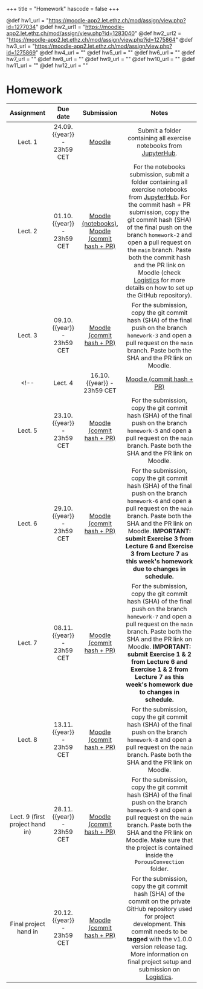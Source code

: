 +++
title = "Homework"
hascode = false
+++

@def hw1_url  = "https://moodle-app2.let.ethz.ch/mod/assign/view.php?id=1277034"
@def hw2_url1 = "https://moodle-app2.let.ethz.ch/mod/assign/view.php?id=1283040"
@def hw2_url2 = "https://moodle-app2.let.ethz.ch/mod/assign/view.php?id=1275864"
@def hw3_url  = "https://moodle-app2.let.ethz.ch/mod/assign/view.php?id=1275869"
@def hw4_url  = ""
@def hw5_url  = ""
@def hw6_url  = ""
@def hw7_url  = ""
@def hw8_url  = ""
@def hw9_url  = ""
@def hw10_url = ""
@def hw11_url = ""
@def hw12_url = ""

# Homework

|  Assignment  |  Due date              |  Submission                                                             |  Notes  |
| :----------: | :--------------------: | :---------------------------------------------------------------------: | :-----: |
| Lect. 1      | 24.09.{{year}} - 23h59 CET | [Moodle]({{hw1_url}}) | Submit a folder containing all exercise notebooks from [JupyterHub]({{jupyterhub_url}}). |
| Lect. 2      | 01.10.{{year}} - 23h59 CET | [Moodle (notebooks)]({{hw2_url1}}), [Moodle (commit hash + PR)]({{hw2_url2}}) | For the notebooks submission, submit a folder containing all exercise notebooks from [JupyterHub]({{jupyterhub_url}}). For the commit hash + PR submission, copy the git commit hash (SHA) of the final push on the branch `homework-2` and open a pull request on the `main` branch. Paste both the commit hash and the PR link on Moodle (check [Logistics](/logistics/#submission) for more details on how to set up the GitHub repository).|
| Lect. 3      | 09.10.{{year}} - 23h59 CET | [Moodle (commit hash + PR)]({{hw3_url}}) | For the submission, copy the git commit hash (SHA) of the final push on the branch `homework-3` and open a pull request on the `main` branch. Paste both the SHA and the PR link on Moodle. |
<!-- | Lect. 4      | 16.10.{{year}} - 23h59 CET | [Moodle (commit hash + PR)]({{hw4_url}}) | For the submission, copy the git commit hash (SHA) of the final push on the branch `homework-4` and open a pull request on the `main` branch. Paste both the SHA and the PR link on Moodle. |
| Lect. 5      | 23.10.{{year}} - 23h59 CET | [Moodle (commit hash + PR)]({{hw5_url}}) | For the submission, copy the git commit hash (SHA) of the final push on the branch `homework-5` and open a pull request on the `main` branch. Paste both the SHA and the PR link on Moodle. |
| Lect. 6      | 29.10.{{year}} - 23h59 CET | [Moodle (commit hash + PR)]({{hw6_url}}) | For the submission, copy the git commit hash (SHA) of the final push on the branch `homework-6` and open a pull request on the `main` branch. Paste both the SHA and the PR link on Moodle. **IMPORTANT: submit Exercise 3 from Lecture 6 and Exercise 3 from Lecture 7 as this week's homework due to changes in schedule.** |
| Lect. 7      | 08.11.{{year}} - 23h59 CET | [Moodle (commit hash + PR)]({{hw7_url}}) | For the submission, copy the git commit hash (SHA) of the final push on the branch `homework-7` and open a pull request on the `main` branch. Paste both the SHA and the PR link on Moodle. **IMPORTANT: submit Exercise 1 & 2 from Lecture 6 and Exercise 1 & 2 from Lecture 7 as this week's homework due to changes in schedule.** |
| Lect. 8      | 13.11.{{year}} - 23h59 CET | [Moodle (commit hash + PR)]({{hw8_url}}) | For the submission, copy the git commit hash (SHA) of the final push on the branch `homework-8` and open a pull request on the `main` branch. Paste both the SHA and the PR link on Moodle. |
| Lect. 9 (first project hand in) | 28.11.{{year}} - 23h59 CET | [Moodle (commit hash + PR)]({{hw9_url}}) | For the submission, copy the git commit hash (SHA) of the final push on the branch `homework-9` and open a pull request on the `main` branch. Paste both the SHA and the PR link on Moodle. Make sure that the project is contained inside the `PorousConvection` folder. |
| Final project hand in | 20.12.{{year}} - 23h59 CET | [Moodle (commit hash + PR)](https://moodle-app2.let.ethz.ch/mod/assign/view.php?id=1103859) | For the submission, copy the git commit hash (SHA) of the commit on the private GitHub repository used for project development. This commit needs to be **tagged** with the v1.0.0 version release tag. More information on final project setup and submission on [Logistics](/logistics/#final_project). | -->
